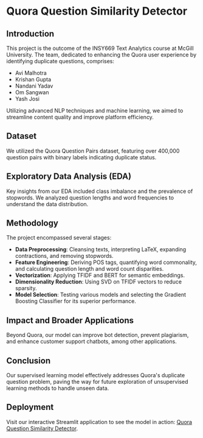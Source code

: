 # Quora Question Similarity Detector

## Introduction
This project is the outcome of the INSY669 Text Analytics course at McGill University. The team, dedicated to enhancing the Quora user experience by identifying duplicate questions, comprises:

- Avi Malhotra
- Krishan Gupta
- Nandani Yadav
- Om Sangwan
- Yash Josi

Utilizing advanced NLP techniques and machine learning, we aimed to streamline content quality and improve platform efficiency.

## Dataset
We utilized the Quora Question Pairs dataset, featuring over 400,000 question pairs with binary labels indicating duplicate status.

## Exploratory Data Analysis (EDA)
Key insights from our EDA included class imbalance and the prevalence of stopwords. We analyzed question lengths and word frequencies to understand the data distribution.

## Methodology
The project encompassed several stages:
- **Data Preprocessing**: Cleansing texts, interpreting LaTeX, expanding contractions, and removing stopwords.
- **Feature Engineering**: Deriving POS tags, quantifying word commonality, and calculating question length and word count disparities.
- **Vectorization**: Applying TFIDF and BERT for semantic embeddings.
- **Dimensionality Reduction**: Using SVD on TFIDF vectors to reduce sparsity.
- **Model Selection**: Testing various models and selecting the Gradient Boosting Classifier for its superior performance.

## Impact and Broader Applications
Beyond Quora, our model can improve bot detection, prevent plagiarism, and enhance customer support chatbots, among other applications.

## Conclusion
Our supervised learning model effectively addresses Quora's duplicate question problem, paving the way for future exploration of unsupervised learning methods to handle unseen data.

## Deployment
Visit our interactive Streamlit application to see the model in action: [Quora Question Similarity Detector](https://quora-question-similarity-detector.streamlit.app/).
